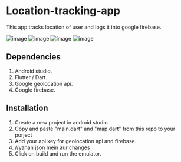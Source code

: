 # Location-tracking-app
This app tracks location of user and logs it into google firebase.

![image](https://user-images.githubusercontent.com/89830533/170771176-7fda2403-bef6-4855-b07a-13d833a3e828.png)
![image](https://user-images.githubusercontent.com/89830533/170771226-44399bc6-062a-4f4d-9ffc-3a1c7ecd18e3.png)
![image](https://user-images.githubusercontent.com/89830533/170771260-a2b6a6a0-97e3-48e6-9124-3f3541f66068.png)
![image](https://user-images.githubusercontent.com/89830533/170771284-017c535a-d348-4add-b26c-0c563bf17b52.png)


## Dependencies

1. Android studio.
2. Flutter / Dart.
3. Google geolocation api.
4. Google firebase.

## Installation

1. Create a new project in android studio
2. Copy and paste "main.dart" and "map.dart" from this repo to your porject
3. Add your api key for geolocation api and firebase.
4. //yahan json mein aur changes
5. Click on build and run the emulator.
